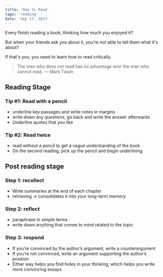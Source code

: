 ```yaml
---
title: 'How to Read'
tags: 'reading'
date: 'Sep 17, 2023'
---
```


Every finish reading a book, thinking how much you enjoyed it?

But when your friends ask you about it, you're not able to tell them what it's about?

If that's you, you need to learn how to read critically.

> The man who does not read has no advantage over the man who cannot read. ― Mark Twain

## Reading Stage

### Tip #1: Read with a pencil

- underline key passages and write notes in margins
- write down any questions, go back and write the answer afterwards
- Underline quotes that you like

### Tip #2: Read twice

- read without a pencil to get a vague understanding of the book
- On the second reading, pick up the pencil and begin underlining

## Post reading stage

### Step 1: recollect

- Write summaries at the end of each chapter
- retrieving -> consolidates it into your long-term memory

### Step 2: reflect

- paraphrase in simple terms
- write down anything that comes to mind related to the topic

### Step 3: respond

- If you’re convinced by the author’s argument, write a counterargument
- If you’re not convinced, write an argument supporting the author’s position
- Either way helps you find holes in your thinking, which helps you write more convincing essays.
